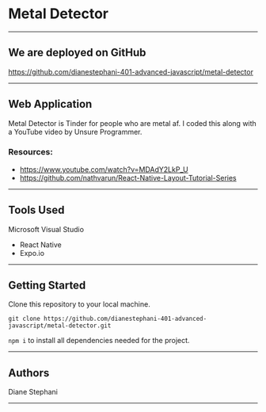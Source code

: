 # Metal Detector

---------------------------------

## We are deployed on GitHub

https://github.com/dianestephani-401-advanced-javascript/metal-detector

---------------------------------

## Web Application

Metal Detector is Tinder for people who are metal af. I coded this along with a YouTube video by Unsure Programmer.

### Resources:
- https://www.youtube.com/watch?v=MDAdY2LkP_U
- https://github.com/nathvarun/React-Native-Layout-Tutorial-Series


---------------------------------

## Tools Used

Microsoft Visual Studio

- React Native
- Expo.io

---------------------------------

## Getting Started

Clone this repository to your local machine.

```
git clone https://github.com/dianestephani-401-advanced-javascript/metal-detector.git
```


```npm i``` to install all dependencies needed for the project.

---------------------------------


## Authors

Diane Stephani

------------------------------